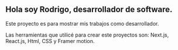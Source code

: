 
## Hola soy Rodrigo, desarrollador de software.

Este proyecto es para mostrar mis trabajos como desarrollador.

Las herramientas que utilicé para crear este proyectos son: Next.js, React.js, Html, CSS y Framer motion.
